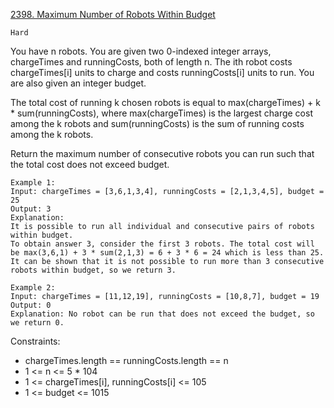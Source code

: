 [2398. Maximum Number of Robots Within Budget](https://leetcode.com/problems/maximum-number-of-robots-within-budget/)

`Hard`

You have n robots. You are given two 0-indexed integer arrays, chargeTimes and runningCosts, both of length n. The ith robot costs chargeTimes[i] units to charge and costs runningCosts[i] units to run. You are also given an integer budget.

The total cost of running k chosen robots is equal to max(chargeTimes) + k * sum(runningCosts), where max(chargeTimes) is the largest charge cost among the k robots and sum(runningCosts) is the sum of running costs among the k robots.

Return the maximum number of consecutive robots you can run such that the total cost does not exceed budget.

```
Example 1:
Input: chargeTimes = [3,6,1,3,4], runningCosts = [2,1,3,4,5], budget = 25
Output: 3
Explanation: 
It is possible to run all individual and consecutive pairs of robots within budget.
To obtain answer 3, consider the first 3 robots. The total cost will be max(3,6,1) + 3 * sum(2,1,3) = 6 + 3 * 6 = 24 which is less than 25.
It can be shown that it is not possible to run more than 3 consecutive robots within budget, so we return 3.

Example 2:
Input: chargeTimes = [11,12,19], runningCosts = [10,8,7], budget = 19
Output: 0
Explanation: No robot can be run that does not exceed the budget, so we return 0.
```

Constraints:

- chargeTimes.length == runningCosts.length == n
- 1 <= n <= 5 * 104
- 1 <= chargeTimes[i], runningCosts[i] <= 105
- 1 <= budget <= 1015